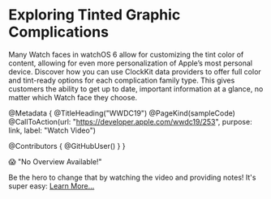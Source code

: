 # Exploring Tinted Graphic Complications

Many Watch faces in watchOS 6 allow for customizing the tint color of content, allowing for even more personalization of Apple’s most personal device. Discover how you can use ClockKit data providers to offer full color and tint-ready options for each complication family type. This gives customers the ability to get up to date, important information at a glance, no matter which Watch face they choose.

@Metadata {
   @TitleHeading("WWDC19")
   @PageKind(sampleCode)
   @CallToAction(url: "https://developer.apple.com/wwdc19/253", purpose: link, label: "Watch Video")

   @Contributors {
      @GitHubUser(<replace this with your GitHub handle>)
   }
}

😱 "No Overview Available!"

Be the hero to change that by watching the video and providing notes! It's super easy:
 [Learn More…](https://wwdcnotes.github.io/WWDCNotes/documentation/wwdcnotes/contributing)
